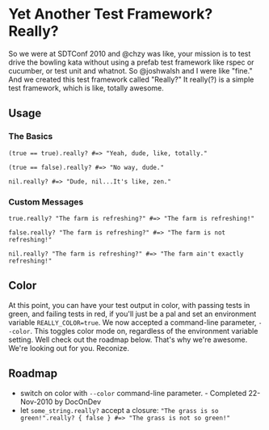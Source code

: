 Yet Another Test Framework? Really?
===================================

So we were at SDTConf 2010 and @chzy was like, your mission is to test drive the bowling kata without using a prefab test framework like rspec or cucumber, or test unit and whatnot.  So @joshwalsh and I were like "fine."  And we created this test framework called "Really?" It really(?) is a simple test framework, which is like, totally awesome.

Usage
-----

### The Basics
    (true == true).really? #=> "Yeah, dude, like, totally."
    
    (true == false).really? #=> "No way, dude."
    
    nil.really? #=> "Dude, nil...It's like, zen."

### Custom Messages
    true.really? "The farm is refreshing?" #=> "The farm is refreshing!"
    
    false.really? "The farm is refreshing?" #=> "The farm is not refreshing!"
    
    nil.really? "The farm is refreshing?" #=> "The farm ain't exactly refreshing!"

Color
-----

At this point, you can have your test output in color, with passing tests in green, and failing tests in red, if you'll just be a pal and set an environment variable `REALLY_COLOR=true`.  We now accepted a command-line parameter, `--color`.  This toggles color mode on, regardless of the environment variable setting. Well check out the roadmap below.  That's why we're awesome.  We're looking out for you.  Reconize.

Roadmap
-------
*   switch on color with `--color` command-line parameter. - Completed 22-Nov-2010 by DocOnDev
*   let `some_string.really?` accept a closure: 
    `"The grass is so green!".really? { false } #=> "The grass is not so green!"`
